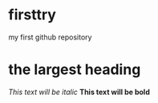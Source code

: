 # firsttry
my first github repository
# the largest heading #
*This text will be italic*
**This text will be bold**
